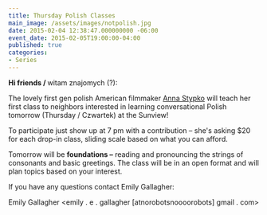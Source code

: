```yaml
---
title: Thursday Polish Classes
main_image: /assets/images/notpolish.jpg
date: 2015-02-04 12:38:47.000000000 -06:00
event_date: 2015-02-05T19:00:00-04:00
published: true
categories:
- Series
---
```

<p><strong>Hi friends / </strong>witam znajomych (?):</p>
<p>The lovely first gen polish American filmmaker <a href="http://www.annastypko.com/">Anna Stypko</a> will teach her first class to neighbors interested in learning conversational Polish tomorrow (Thursday / Czwartek) at the Sunview!</p>
<p>To participate just show up at 7 pm with a contribution – she's asking $20 for each drop-in class, sliding scale based on what you can afford.</p>
<p>Tomorrow will be <strong>foundations –</strong> reading and pronouncing the strings of consonants and basic greetings. The class will be in an open format and will plan topics based on your interest.</p>
<p>If you have any questions contact Emily Gallagher:</p>
<p>Emily Gallagher &lt;emily . e . gallagher [atnorobotsnoooorobots] gmail . com&gt;</p>
